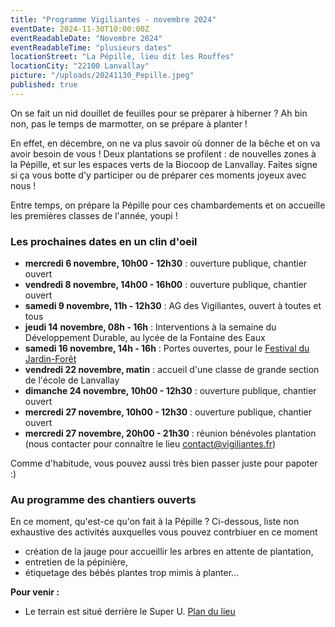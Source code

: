 ```yaml
---
title: "Programme Vigiliantes - novembre 2024"
eventDate: 2024-11-30T10:00:00Z
eventReadableDate: "Novembre 2024"
eventReadableTime: "plusieurs dates"
locationStreet: "La Pépille, lieu dit les Rouffes"
locationCity: "22100 Lanvallay"
picture: "/uploads/20241130_Pepille.jpeg"
published: true
---
```


On se fait un nid douillet de feuilles pour se préparer à hiberner ? Ah bin non, pas le temps de marmotter, on se prépare à planter ! 

En effet, en décembre, on ne va plus savoir où donner de la bêche et on va avoir besoin de vous ! Deux plantations se profilent : de nouvelles zones à la Pépille, et sur les espaces verts de la Biocoop de Lanvallay. Faites signe si ça vous botte d'y participer ou de préparer ces moments joyeux avec nous !

Entre temps, on prépare la Pépille pour ces chambardements et on accueille les premières classes de l'année, youpi !

<!--more-->

### Les prochaines dates en un clin d'oeil

- **mercredi 6 novembre, 10h00 - 12h30** : ouverture publique, chantier ouvert
- **vendredi 8 novembre, 14h00 - 16h00** : ouverture publique, chantier ouvert
- **samedi 9 novembre, 11h - 12h30** : AG des Vigiliantes, ouvert à toutes et tous
- **jeudi 14 novembre, 08h - 16h** : Interventions à la semaine du Développement Durable, au lycée de la Fontaine des Eaux
- **samedi 16 novembre, 14h - 16h** : Portes ouvertes, pour le [Festival du Jardin-Forêt](https://alveoles.fr/festival-jardin-foret-des-alveoles)
- **vendredi 22 novembre, matin** : accueil d'une classe de grande section de l'école de Lanvallay
- **dimanche 24 novembre, 10h00 - 12h30** : ouverture publique, chantier ouvert
- **mercredi 27 novembre, 10h00 - 12h30** : ouverture publique, chantier ouvert
- **mercredi 27 novembre, 20h00 - 21h30** : réunion bénévoles plantation (nous contacter pour connaître le lieu [contact@vigiliantes.fr](mailto:contact@vigiliantes.fr))

Comme d'habitude, vous pouvez aussi très bien passer juste pour papoter :)

### Au programme des chantiers ouverts

En ce moment, qu'est-ce qu'on fait à la Pépille ? Ci-dessous, liste non exhaustive des activités auxquelles vous pouvez contrbiuer en ce moment

- création de la jauge pour accueillir les arbres en attente de plantation, 
- entretien de la pépinière,
- étiquetage des bébés plantes trop mimis à planter...

**Pour venir :**

- Le terrain est situé derrière le Super U. [Plan du lieu](https://www.openstreetmap.org/#map=17/48.44885/-2.01522&layers=N)
